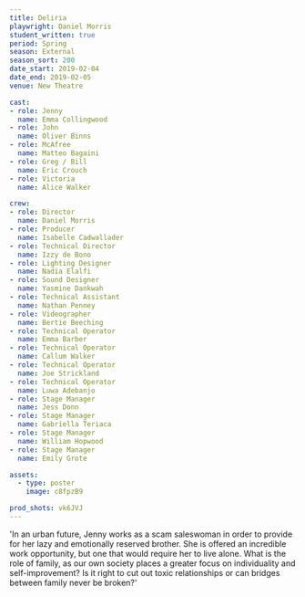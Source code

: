 ```yaml
---
title: Deliria
playwright: Daniel Morris
student_written: true
period: Spring
season: External
season_sort: 200
date_start: 2019-02-04
date_end: 2019-02-05
venue: New Theatre

cast:
- role: Jenny
  name: Emma Collingwood
- role: John
  name: Oliver Binns
- role: McAfree
  name: Matteo Bagaini
- role: Greg / Bill
  name: Eric Crouch
- role: Victoria
  name: Alice Walker

crew:
- role: Director
  name: Daniel Morris
- role: Producer
  name: Isabelle Cadwallader
- role: Technical Director
  name: Izzy de Bono
- role: Lighting Designer
  name: Nadia Elalfi
- role: Sound Designer
  name: Yasmine Dankwah
- role: Technical Assistant
  name: Nathan Penney
- role: Videographer
  name: Bertie Beeching
- role: Technical Operator
  name: Emma Barber
- role: Technical Operator
  name: Callum Walker
- role: Technical Operator
  name: Joe Strickland
- role: Technical Operator
  name: Luwa Adebanjo
- role: Stage Manager
  name: Jess Donn
- role: Stage Manager
  name: Gabriella Teriaca
- role: Stage Manager
  name: William Hopwood
- role: Stage Manager
  name: Emily Grote

assets:
  - type: poster
    image: c8fpzB9

prod_shots: vk6JVJ
---
```


'In an urban future, Jenny works as a scam saleswoman in order to provide for her lazy and emotionally reserved brother. She is offered an incredible work opportunity, but one that would require her to live alone. What is the role of family, as our own society places a greater focus on individuality and self-improvement? Is it right to cut out toxic relationships or can bridges between family never be broken?'
